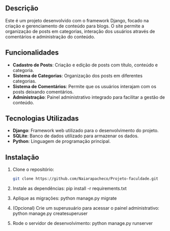 ## Descrição

Este é um projeto desenvolvido com o framework Django, focado na criação e gerenciamento de conteúdo para blogs. O site permite a organização de posts em categorias, interação dos usuários através de comentários e administração do conteúdo.

## Funcionalidades

- **Cadastro de Posts**: Criação e edição de posts com título, conteúdo e categoria.
- **Sistema de Categorias**: Organização dos posts em diferentes categorias.
- **Sistema de Comentários**: Permite que os usuários interajam com os posts deixando comentários.
- **Administração**: Painel administrativo integrado para facilitar a gestão de conteúdo.

## Tecnologias Utilizadas

- **Django**: Framework web utilizado para o desenvolvimento do projeto.
- **SQLite**: Banco de dados utilizado para armazenar os dados.
- **Python**: Linguagem de programação principal.

## Instalação 

1. Clone o repositório:
   ```bash
   git clone https://github.com/Naiarapacheco/Projeto-faculdade.git

2. Instale as dependências:
    pip install -r requirements.txt

3. Aplique as migrações:
    python manage.py migrate

4. (Opcional) Crie um superusuário para acessar o painel administrativo:
    python manage.py createsuperuser

5. Rode o servidor de desenvolvimento:
    python manage.py runserver

